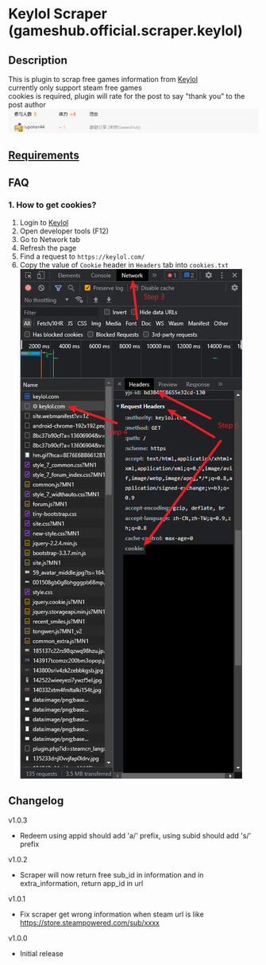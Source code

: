 # Keylol Scraper (gameshub.official.scraper.keylol)

## Description
This is plugin to scrap free games information from [Keylol](https://keylol.com/t572814-1-1)  
currently only support steam free games  
cookies is required, plugin will rate for the post to say "thank you" to the post author
![rate.png](../../static_files/rate.png)
## [Requirements](requirements.txt)

## FAQ
### 1. How to get cookies?
1. Login to [Keylol](https://keylol.com/)
2. Open developer tools (F12)
3. Go to Network tab
4. Refresh the page
5. Find a request to `https://keylol.com/`
6. Copy the value of `Cookie` header in `Headers` tab into `cookies.txt`
![cookies.png](../../static_files/cookies.png)

## Changelog
v1.0.3
- Redeem using appid should add 'a/' prefix, using subid should add 's/' prefix

v1.0.2
- Scraper will now return free sub_id in information and in extra_information, return app_id in url

v1.0.1
- Fix scraper get wrong information when steam url is like https://store.steampowered.com/sub/xxxx

v1.0.0
- Initial release
